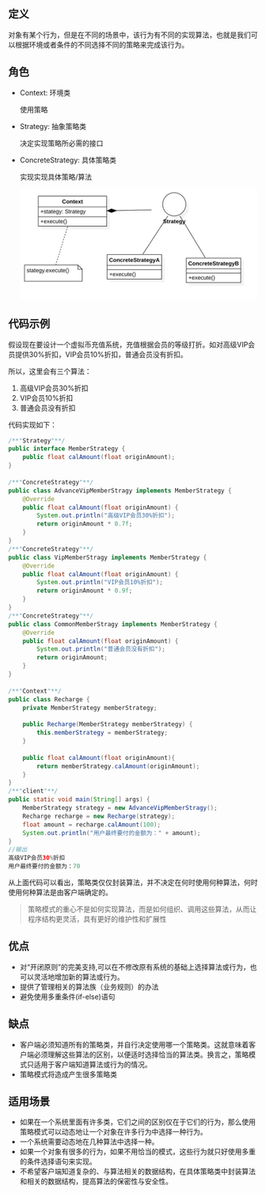 ## 定义

对象有某个行为，但是在不同的场景中，该行为有不同的实现算法，也就是我们可以根据环境或者条件的不同选择不同的策略来完成该行为。

## 角色

- Context: 环境类

  使用策略

- Strategy: 抽象策略类

  决定实现策略所必需的接口

- ConcreteStrategy: 具体策略类

  实现实现具体策略/算法

  ![](./strategy.jpg)

## 代码示例

假设现在要设计一个虚拟币充值系统，充值根据会员的等级打折。如对高级VIP会员提供30%折扣，VIP会员10%折扣，普通会员没有折扣。

所以，这里会有三个算法：

1. 高级VIP会员30%折扣
2. VIP会员10%折扣
3. 普通会员没有折扣

代码实现如下：

```java
/**"Strategy"**/
public interface MemberStrategy {
    public float calAmount(float originAmount);
}

/**"ConcreteStrategy"**/
public class AdvanceVipMemberStragy implements MemberStrategy {
    @Override
    public float calAmount(float originAmount) {
        System.out.println("高级VIP会员30%折扣");
        return originAmount * 0.7f;
    }
}
/**"ConcreteStrategy"**/
public class VipMemberStragy implements MemberStrategy {
    @Override
    public float calAmount(float originAmount) {
        System.out.println("VIP会员10%折扣");
        return originAmount * 0.9f;
    }
}
/**"ConcreteStrategy"**/
public class CommonMemberStragy implements MemberStrategy {
    @Override
    public float calAmount(float originAmount) {
        System.out.println("普通会员没有折扣");
        return originAmount;
    }
}

/**"Context"**/
public class Recharge {
    private MemberStrategy memberStrategy;
    
    public Recharge(MemberStrategy memberStrategy) {
        this.memberStrategy = memberStrategy;
    }

    public float calAmount(float originAmount){
        return memberStrategy.calAmount(originAmount);
    }
}
/**"client"**/
public static void main(String[] args) {
    MemberStrategy strategy = new AdvanceVipMemberStragy();
    Recharge recharge = new Recharge(strategy);
    float amount = recharge.calAmount(100);
    System.out.println("用户最终要付的金额为：" + amount);
}
//输出
高级VIP会员30%折扣
用户最终要付的金额为：70
```

从上面代码可以看出，策略类仅仅封装算法，并不决定在何时使用何种算法，何时使用何种算法是由客户端确定的。

> 策略模式的重心不是如何实现算法，而是如何组织、调用这些算法，从而让程序结构更灵活，具有更好的维护性和扩展性

## 优点

* 对“开闭原则”的完美支持,可以在不修改原有系统的基础上选择算法或行为，也可以灵活地增加新的算法或行为。
* 提供了管理相关的算法族（业务规则）的办法
* 避免使用多重条件(if-else)语句

## 缺点

* 客户端必须知道所有的策略类，并自行决定使用哪一个策略类。这就意味着客户端必须理解这些算法的区别，以便适时选择恰当的算法类。换言之，策略模式只适用于客户端知道算法或行为的情况。
* 策略模式将造成产生很多策略类

## 适用场景

* 如果在一个系统里面有许多类，它们之间的区别仅在于它们的行为，那么使用策略模式可以动态地让一个对象在许多行为中选择一种行为。
* 一个系统需要动态地在几种算法中选择一种。
* 如果一个对象有很多的行为，如果不用恰当的模式，这些行为就只好使用多重的条件选择语句来实现。
* 不希望客户端知道复杂的、与算法相关的数据结构，在具体策略类中封装算法和相关的数据结构，提高算法的保密性与安全性。